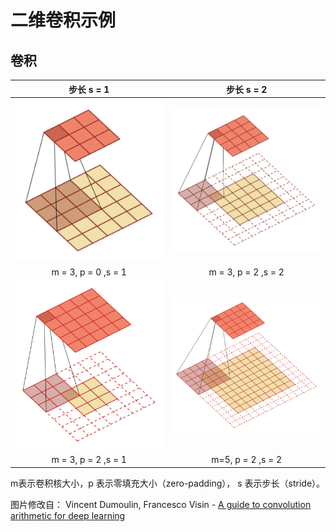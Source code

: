 # 二维卷积示例 

## 卷积
|                 步长 s = 1                 |                 步长 s = 2                 |
| :--------------------------------------: | :--------------------------------------: |
| <img width="250px" src="cnn-in_5_out_3_p_0_s_0.gif"> | <img width="250px" src="cnn-in_5_out_4_p_2_s_2.gif"> |
|           m = 3, p = 0 ,s = 1            |           m = 3, p = 2 ,s = 2            |
| <img width="250px" src="cnn-in_3_out_5.gif"> | <img width="250px" src="cnn-in_9_out_5.gif"> |
|           m = 3, p = 2 ,s = 1            |            m=5, p = 2 ,s = 2             |

 m表示卷积核大小，p 表示零填充大小（zero-padding）， s 表示步长（stride）。



图片修改自： Vincent Dumoulin, Francesco Visin - [A guide to convolution arithmetic
for deep learning](https://arxiv.org/abs/1603.07285)